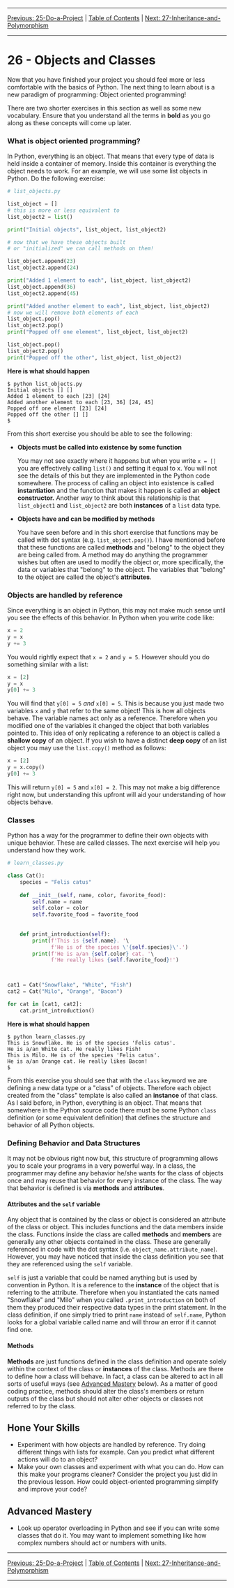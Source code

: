 <!-- Navigation -->

---

[Previous: 25-Do-a-Project](./25-Do-a-Project.md) | [Table of Contents](./00-Table-of-Contents.md) | [Next: 27-Inheritance-and-Polymorphism](./27-Inheritance-and-Polymorphism.md)

---
<!-- End Navigation -->

# 26 - Objects and Classes

Now that you have finished your project you should feel more or less comfortable with the basics of Python. The next thing to learn about is a new paradigm of programming: Object oriented programming!

There are two shorter exercises in this section as well as some new vocabulary. Ensure that you understand all the terms in **bold** as you go along as these concepts will come up later.

### What is object oriented programming?

In Python, everything is an object. That means that every type of data is held inside a container of memory. Inside this container is everything the object needs to work. For an example, we will use some list objects in Python. Do the following exercise:

```python
# list_objects.py

list_object = []
# this is more or less equivalent to
list_object2 = list()

print("Initial objects", list_object, list_object2)

# now that we have these objects built 
# or "initialized" we can call methods on them!

list_object.append(23)
list_object2.append(24)

print("Added 1 element to each", list_object, list_object2)
list_object.append(36)
list_object2.append(45)

print("Added another element to each", list_object, list_object2)
# now we will remove both elements of each
list_object.pop()
list_object2.pop()
print("Popped off one element", list_object, list_object2)

list_object.pop()
list_object2.pop()
print("Popped off the other", list_object, list_object2)
```

**Here is what should happen**

```
$ python list_objects.py
Initial objects [] []
Added 1 element to each [23] [24]
Added another element to each [23, 36] [24, 45]
Popped off one element [23] [24]
Popped off the other [] []
$
```

From this short exercise you should be able to see the following:

- **Objects must be called into existence by some function**

  You may not see exactly where it happens but when you write `x = []` you are effectively calling `list()` and setting it equal to x. You will not see the details of this but they are implemented in the Python code somewhere. The process of calling an object into existence is called **instantiation** and the function that makes it happen is called an **object constructor.** Another way to think about this relationship is that `list_object1` and `list_object2` are both **instances** of a `list` data type.

- **Objects have and can be modified by methods**

  You have seen before and in this short exercise that functions may be called with dot syntax (e.g. `list_object.pop()`). I have mentioned before that these functions are called **methods** and "belong" to the object they are being called from. A method may do anything the programmer wishes but often are used to modify the object or, more specifically, the data or variables that "belong" to the object. The variables that "belong" to the object are called the object's **attributes**.

### Objects are handled by reference

Since everything is an object in Python, this may not make much sense until you see the effects of this behavior. In Python when you write code like:

```python
x = 2
y = x
y += 3
```

You would rightly expect that `x = 2` and `y = 5`. However should you do something similar with a list:

```python
x = [2]
y = x
y[0] += 3
```

You will find that `y[0] = 5` *and* `x[0] = 5`. This is because you just made two variables `x` and `y` that refer to the same object! This is how all objects behave. The variable names act only as a reference. Therefore when you modified one of the variables it changed the object that both variables pointed to. This idea of only replicating a reference to an object is called a **shallow copy** of an object. If you wish to have a distinct **deep copy** of an list object you may use the `list.copy()` method as follows:

```python
x = [2]
y = x.copy()
y[0] += 3
```

This will return `y[0] = 5` and `x[0] = 2`. This may not make a big difference right now, but understanding this upfront will aid your understanding of how objects behave.

### Classes

Python has a way for the programmer to define their own objects with unique behavior. These are called classes. The next exercise will help you understand how they work.

```python
# learn_classes.py

class Cat():
    species = "Felis catus"
    
    def __init__(self, name, color, favorite_food):
        self.name = name
        self.color = color
        self.favorite_food = favorite_food
    
    
    def print_introduction(self):
        print(f'This is {self.name}. '\
              f'He is of the species \'{self.species}\'.')
        print(f'He is a/an {self.color} cat. '\
              f'He really likes {self.favorite_food}!')



cat1 = Cat("Snowflake", "White", "Fish")
cat2 = Cat("Milo", "Orange", "Bacon")

for cat in [cat1, cat2]:
    cat.print_introduction()

```

**Here is what should happen**

```
$ python learn_classes.py
This is Snowflake. He is of the species 'Felis catus'.
He is a/an White cat. He really likes Fish!
This is Milo. He is of the species 'Felis catus'.
He is a/an Orange cat. He really likes Bacon!
$
```

From this exercise you should see that with the `class` keyword we are defining a new data type or a "class" of objects. Therefore each object created from the "class" template is also called an **instance** of that class. As I said before, in Python, everything is an object. That means that somewhere in the Python source code there must be some Python `class` definition (or some equivalent definition) that defines the structure and behavior of all Python objects.

### Defining Behavior and Data Structures

It may not be obvious right now but, this structure of programming allows you to scale your programs in a very powerful way. In a class, the programmer may define any behavior he/she wants for the class of objects once and may reuse that behavior for every instance of the class. The way that behavior is defined is via **methods** and **attributes**.

#### Attributes and the `self` variable

Any object that is contained by the class or object is considered an attribute of the class or object. This includes functions and the data members inside the class. Functions inside the class are called **methods** and **members** are generally any other objects contained in the class. These are generally referenced in code with the dot syntax (i.e. `object_name.attribute_name`). However, you may have noticed that inside the class definition you see that they are referenced using the `self` variable. 

`self` is just a variable that could be named anything but is used by convention in Python. It is a reference to the **instance** of the object that is referring to the attribute. Therefore when you instantiated the cats named "Snowflake" and "Milo" when you called `.print_introduction` on both of them they produced their respective data types in the print statement. In the class definition, if one simply tried to print `name` instead of `self.name`, Python looks for a global variable called name and will throw an error if it cannot find one.

#### Methods

**Methods** are just functions defined in the class definition and operate solely within the context of the class or **instances** of the class. Methods are there to define how a class will behave. In fact, a class can be altered to act in all sorts of useful ways (see [Advanced Mastery](#Advanced-Mastery) below). As a matter of good coding practice, methods should alter the class's members or return outputs of the class but should not alter other objects or classes not referred to by the class.

## Hone Your Skills

- Experiment with how objects are handled by reference. Try doing different things with lists for example.  Can you predict what different actions will do to an object?
- Make your own classes and experiment with what you can do. How can this make your programs cleaner? Consider the project you just did in the previous lesson. How could object-oriented programming simplify and improve your code?

## Advanced Mastery

- Look up operator overloading in Python and see if you can write some classes that do it. You may want to implement something like how complex numbers should act or numbers with units.

<!-- Navigation -->

---

[Previous: 25-Do-a-Project](./25-Do-a-Project.md) | [Table of Contents](./00-Table-of-Contents.md) | [Next: 27-Inheritance-and-Polymorphism](./27-Inheritance-and-Polymorphism.md)

---
<!-- End Navigation -->
